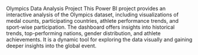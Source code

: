 Olympics Data Analysis Project
This Power BI project provides an interactive analysis of the Olympics dataset, including visualizations of medal counts, participating countries, athlete performance trends, and sport-wise participation. The dashboard offers insights into historical trends, top-performing nations, gender distribution, and athlete achievements. It is a dynamic tool for exploring the data visually and gaining deeper insights into the global event.
